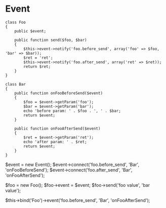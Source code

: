 Event
=====

    class Foo
    {
        public $event;

        public function send($foo, $bar)
        {
            $this->event->notify('foo.before_send', array('foo' => $foo, 'bar' => $bar));
            $ret = 'ret';
            $this->event->notify('foo.after_send', array('ret' => $ret));
            return $ret;
        }
    }

    class Bar
    {
        public function onFooBeforeSend($event)
        {
            $foo = $event->getParam('foo');
            $bar = $event->getParam('bar');
            echo 'before param: ' . $foo . ', ' . $bar;
            return $event;
        }

        public function onFooAfterSend($event)
        {
            $ret = $event->getParam('ret');
            echo 'after param: ' . $ret;
            return $event;
        }
    }

$event = new Event();
$event->connect('foo.before_send', 'Bar', 'onFooBeforeSend');
$event->connect('foo.after_send', 'Bar', 'onFooAfterSend');

$foo = new Foo();
$foo->event = $event;
$foo->send('foo value', 'bar value');

$this->bind('Foo')->event('foo.before_send', 'Bar', 'onFooAfterSend');

